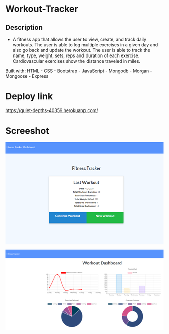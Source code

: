 # Workout-Tracker


## Description 

* A fitness app that allows the user to view, create, and track daily workouts. The user is able to log multiple exercises in a given day and also go back and update the workout. The user is able to track the name, type, weight, sets, reps and duration of each exercise. Cardiovascular exercises show the distance traveled in miles. 

Built with:
 HTML - CSS - Bootstrap - JavaScript - Mongodb - Morgan - Mongoose - Express 

# Deploy link

https://quiet-depths-40359.herokuapp.com/

# Screeshot

![GitHub Logo](public/images/screeshot1.PNG)

![GitHub Logo](public/images/screeshot2.PNG)


